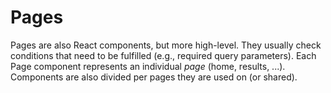 # Pages
Pages are also React components, but more high-level. They usually check conditions that need to be fulfilled (e.g., required query parameters). Each Page component represents an individual *page* (home, results, ...). Components are also divided per pages they are used on (or shared).